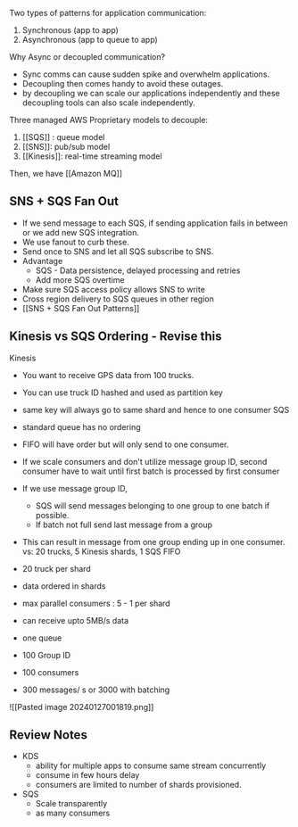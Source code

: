 Two types of patterns for application communication:
1. Synchronous (app to app)
2. Asynchronous (app to queue to app)

Why Async or decoupled communication?
- Sync comms can cause sudden spike and overwhelm applications. 
- Decoupling then comes handy to avoid these outages. 
- by decoupling we can scale our applications independently and these decoupling tools can also scale independently.

Three managed AWS Proprietary models to decouple:
1. [[SQS]] :  queue model
2. [[SNS]]: pub/sub model
3. [[Kinesis]]: real-time streaming model

Then, we have [[Amazon MQ]]

## SNS + SQS Fan Out 
- If we send message to each SQS, if sending application fails in between or we add new SQS integration. 
- We use fanout to curb these.
- Send once to SNS and let all SQS subscribe to SNS.
- Advantage
	- SQS - Data persistence, delayed processing and retries
	- Add more SQS overtime
- Make sure SQS access policy allows SNS to write 
- Cross region delivery to SQS queues in other region
- [[SNS + SQS Fan Out Patterns]]

## Kinesis vs SQS Ordering - Revise this
Kinesis 
- You want to receive GPS data from 100 trucks. 
- You can use truck ID hashed and used as partition key
- same key will always go to same shard and hence to one consumer
SQS
- standard queue has no ordering
- FIFO will have order but will only send to one consumer. 
- If we scale consumers and don't utilize message group ID, second consumer have to wait until first batch is processed by first consumer
- If we use message group ID,
	- SQS will send messages belonging to one group to one batch if possible. 
	- If batch not full send last message from a group 
- This can result in message from one group ending up in one consumer. 
vs: 20 trucks, 5 Kinesis shards, 1 SQS FIFO
- 20 truck per shard
- data ordered in shards
- max parallel consumers : 5  - 1 per shard
- can receive upto 5MB/s data

- one queue
- 100 Group ID
- 100 consumers 
- 300 messages/ s or 3000 with batching

![[Pasted image 20240127001819.png]]

## Review Notes 
- KDS
	- ability for multiple apps to consume same stream concurrently 
	- consume in few hours delay 
	- consumers are limited to number of shards provisioned. 
- SQS
	- Scale transparently 
	- as many consumers 